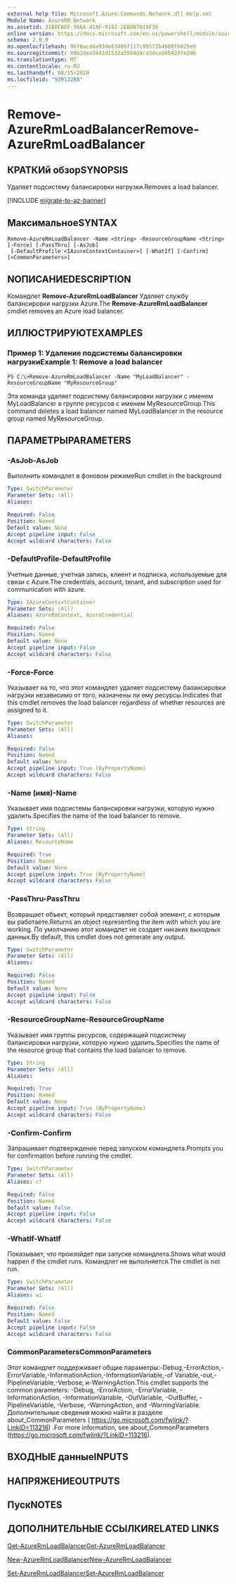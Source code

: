 ```yaml
---
external help file: Microsoft.Azure.Commands.Network.dll-Help.xml
Module Name: AzureRM.Network
ms.assetid: 31B0FBEF-366A-41AF-9182-2EB087019F36
online version: https://docs.microsoft.com/en-us/powershell/module/azurerm.network/remove-azurermloadbalancer
schema: 2.0.0
ms.openlocfilehash: 96f6acdda93de63486f117c99572b4680fb025e6
ms.sourcegitcommit: b9b2dea3441d1532a5564ddca3dced45424fe2d6
ms.translationtype: MT
ms.contentlocale: ru-RU
ms.lasthandoff: 08/15/2020
ms.locfileid: "93913288"
---
```

# <span data-ttu-id="860bc-101">Remove-AzureRmLoadBalancer</span><span class="sxs-lookup"><span data-stu-id="860bc-101">Remove-AzureRmLoadBalancer</span></span>

## <span data-ttu-id="860bc-102">КРАТКИй обзор</span><span class="sxs-lookup"><span data-stu-id="860bc-102">SYNOPSIS</span></span>
<span data-ttu-id="860bc-103">Удаляет подсистему балансировки нагрузки.</span><span class="sxs-lookup"><span data-stu-id="860bc-103">Removes a load balancer.</span></span>

[!INCLUDE [migrate-to-az-banner](../../includes/migrate-to-az-banner.md)]

## <span data-ttu-id="860bc-104">Максимальное</span><span class="sxs-lookup"><span data-stu-id="860bc-104">SYNTAX</span></span>

```
Remove-AzureRmLoadBalancer -Name <String> -ResourceGroupName <String> [-Force] [-PassThru] [-AsJob]
 [-DefaultProfile <IAzureContextContainer>] [-WhatIf] [-Confirm] [<CommonParameters>]
```

## <span data-ttu-id="860bc-105">NОПИСАНИЕ</span><span class="sxs-lookup"><span data-stu-id="860bc-105">DESCRIPTION</span></span>
<span data-ttu-id="860bc-106">Командлет **Remove-AzureRmLoadBalancer** Удаляет службу балансировки нагрузки Azure.</span><span class="sxs-lookup"><span data-stu-id="860bc-106">The **Remove-AzureRmLoadBalancer** cmdlet removes an Azure load balancer.</span></span>

## <span data-ttu-id="860bc-107">ИЛЛЮСТРИРУЮТ</span><span class="sxs-lookup"><span data-stu-id="860bc-107">EXAMPLES</span></span>

### <span data-ttu-id="860bc-108">Пример 1: Удаление подсистемы балансировки нагрузки</span><span class="sxs-lookup"><span data-stu-id="860bc-108">Example 1: Remove a load balancer</span></span>
```
PS C:\>Remove-AzureRmLoadBalancer -Name "MyLoadBalancer" -ResourceGroupName "MyResourceGroup"
```

<span data-ttu-id="860bc-109">Эта команда удаляет подсистему балансировки нагрузки с именем MyLoadBalancer в группе ресурсов с именем MyResourceGroup.</span><span class="sxs-lookup"><span data-stu-id="860bc-109">This command deletes a load balancer named MyLoadBalancer in the resource group named MyResourceGroup.</span></span>

## <span data-ttu-id="860bc-110">ПАРАМЕТРЫ</span><span class="sxs-lookup"><span data-stu-id="860bc-110">PARAMETERS</span></span>

### <span data-ttu-id="860bc-111">-AsJob</span><span class="sxs-lookup"><span data-stu-id="860bc-111">-AsJob</span></span>
<span data-ttu-id="860bc-112">Выполнить командлет в фоновом режиме</span><span class="sxs-lookup"><span data-stu-id="860bc-112">Run cmdlet in the background</span></span>

```yaml
Type: SwitchParameter
Parameter Sets: (All)
Aliases: 

Required: False
Position: Named
Default value: None
Accept pipeline input: False
Accept wildcard characters: False
```

### <span data-ttu-id="860bc-113">-DefaultProfile</span><span class="sxs-lookup"><span data-stu-id="860bc-113">-DefaultProfile</span></span>
<span data-ttu-id="860bc-114">Учетные данные, учетная запись, клиент и подписка, используемые для связи с Azure.</span><span class="sxs-lookup"><span data-stu-id="860bc-114">The credentials, account, tenant, and subscription used for communication with azure.</span></span>

```yaml
Type: IAzureContextContainer
Parameter Sets: (All)
Aliases: AzureRmContext, AzureCredential

Required: False
Position: Named
Default value: None
Accept pipeline input: False
Accept wildcard characters: False
```

### <span data-ttu-id="860bc-115">-Force</span><span class="sxs-lookup"><span data-stu-id="860bc-115">-Force</span></span>
<span data-ttu-id="860bc-116">Указывает на то, что этот командлет удаляет подсистему балансировки нагрузки независимо от того, назначены ли ему ресурсы.</span><span class="sxs-lookup"><span data-stu-id="860bc-116">Indicates that this cmdlet removes the load balancer regardless of whether resources are assigned to it.</span></span>

```yaml
Type: SwitchParameter
Parameter Sets: (All)
Aliases: 

Required: False
Position: Named
Default value: None
Accept pipeline input: True (ByPropertyName)
Accept wildcard characters: False
```

### <span data-ttu-id="860bc-117">-Name (имя)</span><span class="sxs-lookup"><span data-stu-id="860bc-117">-Name</span></span>
<span data-ttu-id="860bc-118">Указывает имя подсистемы балансировки нагрузки, которую нужно удалить.</span><span class="sxs-lookup"><span data-stu-id="860bc-118">Specifies the name of the load balancer to remove.</span></span>

```yaml
Type: String
Parameter Sets: (All)
Aliases: ResourceName

Required: True
Position: Named
Default value: None
Accept pipeline input: True (ByPropertyName)
Accept wildcard characters: False
```

### <span data-ttu-id="860bc-119">-PassThru</span><span class="sxs-lookup"><span data-stu-id="860bc-119">-PassThru</span></span>
<span data-ttu-id="860bc-120">Возвращает объект, который представляет собой элемент, с которым вы работаете.</span><span class="sxs-lookup"><span data-stu-id="860bc-120">Returns an object representing the item with which you are working.</span></span>
<span data-ttu-id="860bc-121">По умолчанию этот командлет не создает никаких выходных данных.</span><span class="sxs-lookup"><span data-stu-id="860bc-121">By default, this cmdlet does not generate any output.</span></span>

```yaml
Type: SwitchParameter
Parameter Sets: (All)
Aliases: 

Required: False
Position: Named
Default value: None
Accept pipeline input: False
Accept wildcard characters: False
```

### <span data-ttu-id="860bc-122">-ResourceGroupName</span><span class="sxs-lookup"><span data-stu-id="860bc-122">-ResourceGroupName</span></span>
<span data-ttu-id="860bc-123">Указывает имя группы ресурсов, содержащей подсистему балансировки нагрузки, которую нужно удалить.</span><span class="sxs-lookup"><span data-stu-id="860bc-123">Specifies the name of the resource group that contains the load balancer to remove.</span></span>

```yaml
Type: String
Parameter Sets: (All)
Aliases: 

Required: True
Position: Named
Default value: None
Accept pipeline input: True (ByPropertyName)
Accept wildcard characters: False
```

### <span data-ttu-id="860bc-124">-Confirm</span><span class="sxs-lookup"><span data-stu-id="860bc-124">-Confirm</span></span>
<span data-ttu-id="860bc-125">Запрашивает подтверждение перед запуском командлета.</span><span class="sxs-lookup"><span data-stu-id="860bc-125">Prompts you for confirmation before running the cmdlet.</span></span>

```yaml
Type: SwitchParameter
Parameter Sets: (All)
Aliases: cf

Required: False
Position: Named
Default value: False
Accept pipeline input: False
Accept wildcard characters: False
```

### <span data-ttu-id="860bc-126">-WhatIf</span><span class="sxs-lookup"><span data-stu-id="860bc-126">-WhatIf</span></span>
<span data-ttu-id="860bc-127">Показывает, что произойдет при запуске командлета.</span><span class="sxs-lookup"><span data-stu-id="860bc-127">Shows what would happen if the cmdlet runs.</span></span>
<span data-ttu-id="860bc-128">Командлет не выполняется.</span><span class="sxs-lookup"><span data-stu-id="860bc-128">The cmdlet is not run.</span></span>

```yaml
Type: SwitchParameter
Parameter Sets: (All)
Aliases: wi

Required: False
Position: Named
Default value: False
Accept pipeline input: False
Accept wildcard characters: False
```

### <span data-ttu-id="860bc-129">CommonParameters</span><span class="sxs-lookup"><span data-stu-id="860bc-129">CommonParameters</span></span>
<span data-ttu-id="860bc-130">Этот командлет поддерживает общие параметры:-Debug,-ErrorAction,-ErrorVariable,-InformationAction,-InformationVariable,-of Variable,-out,-PipelineVariable,-Verbose, и-WarningAction.</span><span class="sxs-lookup"><span data-stu-id="860bc-130">This cmdlet supports the common parameters: -Debug, -ErrorAction, -ErrorVariable, -InformationAction, -InformationVariable, -OutVariable, -OutBuffer, -PipelineVariable, -Verbose, -WarningAction, and -WarningVariable.</span></span> <span data-ttu-id="860bc-131">Дополнительные сведения можно найти в разделе about_CommonParameters ( https://go.microsoft.com/fwlink/?LinkID=113216) .</span><span class="sxs-lookup"><span data-stu-id="860bc-131">For more information, see about_CommonParameters (https://go.microsoft.com/fwlink/?LinkID=113216).</span></span>

## <span data-ttu-id="860bc-132">ВХОДНЫЕ данные</span><span class="sxs-lookup"><span data-stu-id="860bc-132">INPUTS</span></span>

## <span data-ttu-id="860bc-133">НАПРЯЖЕНИЕ</span><span class="sxs-lookup"><span data-stu-id="860bc-133">OUTPUTS</span></span>

## <span data-ttu-id="860bc-134">Пуск</span><span class="sxs-lookup"><span data-stu-id="860bc-134">NOTES</span></span>

## <span data-ttu-id="860bc-135">ДОПОЛНИТЕЛЬНЫЕ ССЫЛКИ</span><span class="sxs-lookup"><span data-stu-id="860bc-135">RELATED LINKS</span></span>

[<span data-ttu-id="860bc-136">Get-AzureRmLoadBalancer</span><span class="sxs-lookup"><span data-stu-id="860bc-136">Get-AzureRmLoadBalancer</span></span>](./Get-AzureRmLoadBalancer.md)

[<span data-ttu-id="860bc-137">New-AzureRmLoadBalancer</span><span class="sxs-lookup"><span data-stu-id="860bc-137">New-AzureRmLoadBalancer</span></span>](./New-AzureRmLoadBalancer.md)

[<span data-ttu-id="860bc-138">Set-AzureRmLoadBalancer</span><span class="sxs-lookup"><span data-stu-id="860bc-138">Set-AzureRmLoadBalancer</span></span>](./Set-AzureRmLoadBalancer.md)


